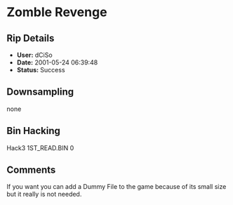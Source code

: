 # Zomble Revenge

## Rip Details

- **User:** dCiSo
- **Date:** 2001-05-24 06:39:48
- **Status:** Success

## Downsampling

none

## Bin Hacking

Hack3 1ST_READ.BIN 0

## Comments

If you want you can add a Dummy File to the game because of its small size but it really is not needed.

